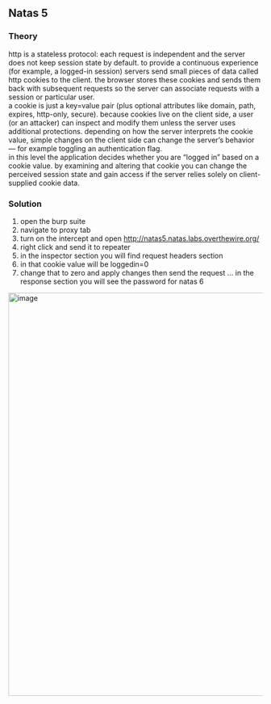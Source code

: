 ## Natas 5

### Theory 
http is a stateless protocol: each request is independent and the server does not keep session state by default. to provide a continuous experience (for example, a logged-in session) servers send small pieces of data called http cookies to the client. the browser stores these cookies and sends them back with subsequent requests so the server can associate requests with a session or particular user.   
a cookie is just a key=value pair (plus optional attributes like domain, path, expires, http-only, secure). because cookies live on the client side, a user (or an attacker) can inspect and modify them unless the server uses additional protections. depending on how the server interprets the cookie value, simple changes on the client side can change the server’s behavior — for example toggling an authentication flag.  
in this level the application decides whether you are “logged in” based on a cookie value. by examining and altering that cookie you can change the perceived session state and gain access if the server relies solely on client-supplied cookie data.  

### Solution
1. open the burp suite
2. navigate to proxy tab
3. turn on the intercept and open http://natas5.natas.labs.overthewire.org/
4. right click and send it to repeater
5. in the inspector section you will find request headers section
6. in that cookie value will be loggedin=0
7. change that to zero and apply changes then send the request ... in the response section you will see the password for natas 6

<img width="1245" height="798" alt="image" src="https://github.com/user-attachments/assets/d50e6c3f-3abd-45f9-bbef-84858be1e2dc" />


